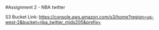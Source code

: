 #Assignment 2 - NBA twitter

S3 Bucket Link:
https://console.aws.amazon.com/s3/home?region=us-west-2&bucket=nba_twitter_mids205&prefix=
